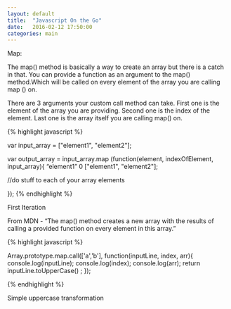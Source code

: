 ```yaml
---
layout: default
title:  "Javascript On the Go"
date:   2016-02-12 17:50:00
categories: main
---
```

Map:

The map() method is basically  a way to create an array but there is a catch in that.
You can provide a function as an argument to the map() method.Which will be called on every element of the array you are calling map () on.


There are 3 arguments your custom call method can take. First one is the element of the array you are providing.
Second one is the index of the element. Last one is the array itself you are calling map() on.


{% highlight javascript %}

var input_array = ["element1", "element2"];

var output_array = input_array.map
(function(element, indexOfElement, input_array){
  “element1”                 0             ["element1", "element2"];

  //do stuff to each of your array elements

});
{% endhighlight %}

First Iteration

From MDN - “The map() method creates a new array with the results of calling a provided function on every element in this array.”

{% highlight javascript %}

Array.prototype.map.call(['a','b'], function(inputLine, index, arr){
    console.log(inputLine);
    console.log(index);
    console.log(arr);
    return inputLine.toUpperCase() ;
});

{% endhighlight %}

Simple uppercase transformation

